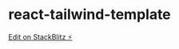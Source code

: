 # react-tailwind-template

[Edit on StackBlitz ⚡️](https://stackblitz.com/edit/react-tailwind-46kvni)